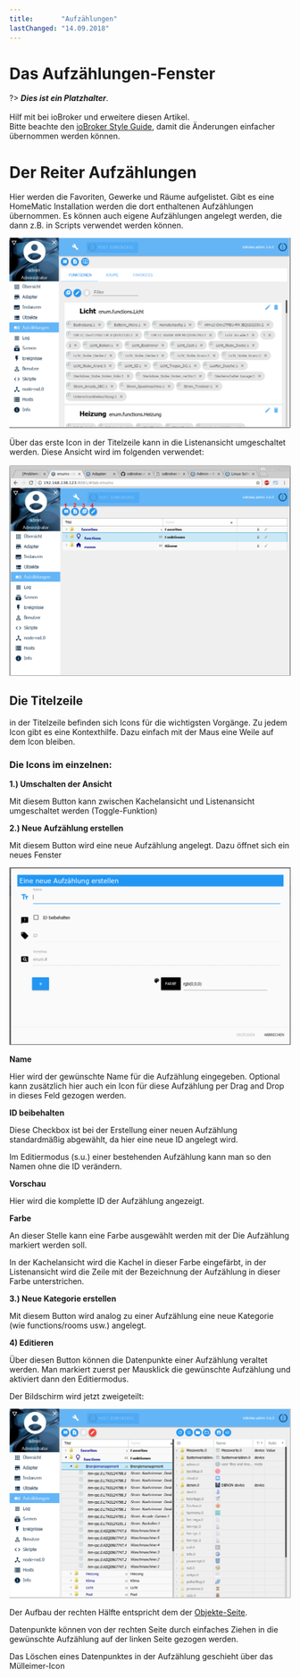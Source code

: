 ```yaml
---
title:       "Aufzählungen"
lastChanged: "14.09.2018"
---
```


# Das Aufzählungen-Fenster

?> ***Dies ist ein Platzhalter***.
   <br><br>
   Hilf mit bei ioBroker und erweitere diesen Artikel.  
   Bitte beachte den [ioBroker Style Guide](community/styleguidedoc), 
   damit die Änderungen einfacher übernommen werden können.


# Der Reiter Aufzählungen

Hier werden die Favoriten, Gewerke und Räume aufgelistet. Gibt es eine HomeMatic Installation werden die dort enthaltenen Aufzählungen übernommen. Es können 
auch eigene Aufzählungen angelegt werden, die dann z.B. in Scripts verwendet werden können.

![Die Aufzählungen in der Kachelansicht](media/ADMIN_Aufzaehlungen_kachel.png)

Über das erste Icon in der Titelzeile kann in die Listenansicht umgeschaltet werden. Diese Ansicht wird im folgenden verwendet:

![Die Aufzählungen in der Listenansicht](media/ADMIN_Aufzaehlungen_liste_numbers.png)
 


## Die Titelzeile

in der Titelzeile befinden sich Icons für die wichtigsten Vorgänge. Zu jedem Icon gibt es eine Kontexthilfe. Dazu einfach mit der Maus eine Weile auf dem Icon bleiben.



### Die Icons im einzelnen:

**1.) Umschalten der Ansicht**

Mit diesem Button kann zwischen Kachelansicht und Listenansicht umgeschaltet werden 
(Toggle-Funktion)
 

**2.) Neue Aufzählung erstellen**

Mit diesem Button wird eine neue Aufzählung angelegt. Dazu öffnet sich ein neues Fenster

![Neue Aufzählung erstellen](media/ADMIN_Aufzaehlungen_liste_erstellen.png) 

**Name**

Hier wird der gewünschte Name für die Aufzählung eingegeben. Optional kann zusätzlich 
hier auch ein Icon für diese Aufzählung per Drag and Drop in dieses Feld gezogen werden.

**ID beibehalten**

Diese Checkbox ist bei der Erstellung einer neuen Aufzählung standardmäßig abgewählt, da hier eine neue ID angelegt wird. 

Im Editiermodus (s.u.) einer bestehenden Aufzählung kann man so den Namen ohne die 
ID verändern.

**Vorschau**

Hier wird die komplette ID der Aufzählung angezeigt.

**Farbe**

An dieser Stelle kann eine Farbe ausgewählt werden mit der Die Aufzählung markiert 
werden soll.

In der Kachelansicht wird die Kachel in dieser Farbe eingefärbt, in der Listenansicht 
wird die Zeile mit der Bezeichnung der Aufzählung in dieser Farbe unterstrichen.
 


**3.) Neue Kategorie erstellen**

Mit diesem Button wird analog zu einer Aufzählung eine neue Kategorie (wie 
functions/rooms usw.) angelegt.



**4) Editieren**

Über diesen Button können die Datenpunkte einer Aufzählung veraltet werden. Man 
markiert zuerst per Mausklick die gewünschte Aufzählung und aktiviert dann den
Editiermodus.

Der Bildschirm wird jetzt zweigeteilt:

![Aufzählung bearbeiten](media/ADMIN_Aufzaehlungen_liste_hinzufuegen.png)

Der Aufbau der rechten Hälfte entspricht dem der [Objekte-Seite](opbjects.md).

Datenpunkte können von der rechten Seite durch einfaches Ziehen in die gewünschte 
Aufzählung auf der linken Seite gezogen werden.

Das Löschen eines Datenpunktes in der Aufzählung geschieht über das Mülleimer-Icon 
